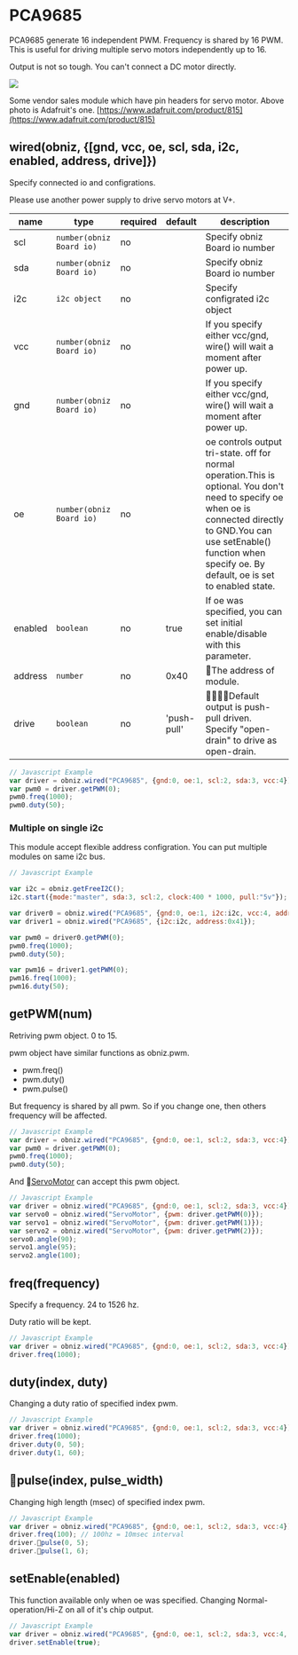 # PCA9685

PCA9685 generate 16 independent PWM. Frequency is shared by 16 PWM.
This is useful for driving multiple servo motors independently up to 16.

Output is not so tough. You can't connect a DC motor directly.

![](./image.jpg)

Some vendor sales module which have pin headers for servo motor.
Above photo is Adafruit's one.
[https://www.adafruit.com/product/815](https://www.adafruit.com/product/815)


## wired(obniz, {[gnd, vcc, oe, scl, sda, i2c, enabled, address, drive]})

Specify connected io and configrations.

Please use another power supply to drive servo motors at V+.

name | type | required | default | description
--- | --- | --- | --- | ---
scl | `number(obniz Board io)` | no |  &nbsp; | Specify obniz Board io number
sda | `number(obniz Board io)` | no | &nbsp;  | Specify obniz Board io number
i2c | `i2c object` | no | &nbsp;  | Specify configrated i2c object
vcc | `number(obniz Board io)` | no |  &nbsp; | If you specify either vcc/gnd, wire() will wait a moment after power up.
gnd | `number(obniz Board io)` | no |  &nbsp; | If you specify either vcc/gnd, wire() will wait a moment after power up.
oe | `number(obniz Board io)` | no |  &nbsp; | oe controls output tri-state. off for normal operation.This is optional. You don't need to specify oe when oe is connected directly to GND.You can use setEnable() function when specify oe. By default, oe is set to enabled state.
enabled | `boolean` | no | true  | If oe was specified, you can set initial enable/disable with this parameter.
address | `number` | no | 0x40 | The address of module.
drive | `boolean` | no |  'push-pull' | Default output is push-pull driven. Specify "open-drain" to drive as open-drain.

```Javascript
// Javascript Example
var driver = obniz.wired("PCA9685", {gnd:0, oe:1, scl:2, sda:3, vcc:4});
var pwm0 = driver.getPWM(0);
pwm0.freq(1000);
pwm0.duty(50);
```

### Multiple on single i2c

This module accept flexible address configration.
You can put multiple modules on same i2c bus.

```Javascript
// Javascript Example

var i2c = obniz.getFreeI2C();
i2c.start({mode:"master", sda:3, scl:2, clock:400 * 1000, pull:"5v"}); 

var driver0 = obniz.wired("PCA9685", {gnd:0, oe:1, i2c:i2c, vcc:4, address:0x40});
var driver1 = obniz.wired("PCA9685", {i2c:i2c, address:0x41});

var pwm0 = driver0.getPWM(0);
pwm0.freq(1000);
pwm0.duty(50);

var pwm16 = driver1.getPWM(0);
pwm16.freq(1000);
pwm16.duty(50);
```

## getPWM(num)

Retriving pwm object. 0 to 15.

pwm object have similar functions as obniz.pwm. 

 - pwm.freq()
 - pwm.duty()
 - pwm.pulse()

But frequency is shared by all pwm. So if you change one, then others frequency will be affected.

```Javascript
// Javascript Example
var driver = obniz.wired("PCA9685", {gnd:0, oe:1, scl:2, sda:3, vcc:4});
var pwm0 = driver.getPWM(0);
pwm0.freq(1000);
pwm0.duty(50);
```

And [ServoMotor](../ServoMotor) can accept this pwm object.

```Javascript
// Javascript Example
var driver = obniz.wired("PCA9685", {gnd:0, oe:1, scl:2, sda:3, vcc:4});
var servo0 = obniz.wired("ServoMotor", {pwm: driver.getPWM(0)});
var servo1 = obniz.wired("ServoMotor", {pwm: driver.getPWM(1)});
var servo2 = obniz.wired("ServoMotor", {pwm: driver.getPWM(2)});
servo0.angle(90);
servo1.angle(95);
servo2.angle(100);
```

## freq(frequency)

Specify a frequency. 24 to 1526 hz.

Duty ratio will be kept.

```Javascript
// Javascript Example
var driver = obniz.wired("PCA9685", {gnd:0, oe:1, scl:2, sda:3, vcc:4});
driver.freq(1000);
```

## duty(index, duty)

Changing a duty ratio of specified index pwm.

```Javascript
// Javascript Example
var driver = obniz.wired("PCA9685", {gnd:0, oe:1, scl:2, sda:3, vcc:4});
driver.freq(1000);
driver.duty(0, 50);
driver.duty(1, 60);
```

## pulse(index, pulse_width)

Changing high length (msec) of specified index pwm.

```Javascript
// Javascript Example
var driver = obniz.wired("PCA9685", {gnd:0, oe:1, scl:2, sda:3, vcc:4});
driver.freq(100); // 100hz = 10msec interval
driver.pulse(0, 5);
driver.pulse(1, 6);
```

## setEnable(enabled)
This function available only when oe was specified.
Changing Normal-operation/Hi-Z on all of it's chip output.

```Javascript
// Javascript Example
var driver = obniz.wired("PCA9685", {gnd:0, oe:1, scl:2, sda:3, vcc:4, enabled: false});
driver.setEnable(true);
```